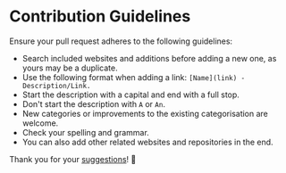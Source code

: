 # Contribution Guidelines
Ensure your pull request adheres to the following guidelines:
- Search included websites and additions before adding a new one, as yours may be a duplicate.
- Use the following format when adding a link: `[Name](link) - Description/Link.`
- Start the description with a capital and end with a full stop.
- Don't start the description with `A` or `An`.
- New categories or improvements to the existing categorisation are welcome.
- Check your spelling and grammar.
- You can also add other related websites and repositories in the end.

Thank you for your [suggestions](../../edit/master/README.md)! 💜